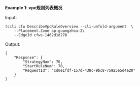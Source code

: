 **Example 1: vpc规则列表概况**



Input: 

```
tccli cfw DescribeVpcRuleOverview --cli-unfold-argument  \
    --Placement.Zone ap-guangzhou-2\
    --EdgeId cfws-1462d1d278
```

Output: 
```
{
    "Response": {
        "StrategyNum": 70,
        "StartRuleNum": 70,
        "RequestId": "cd0e1fdf-157d-438c-9bc8-75925e5d4e20"
    }
}
```

